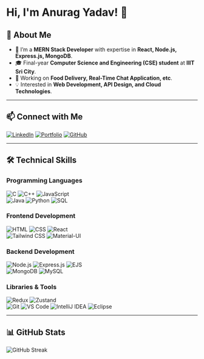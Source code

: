 # Hi, I'm Anurag Yadav! 👋

## 🚀 About Me
- 🌱 I’m a **MERN Stack Developer** with expertise in **React, Node.js, Express.js, MongoDB**.  
- 🎓 Final-year **Computer Science and Engineering (CSE) student** at **IIIT Sri City**.  
- 🔭 Working on **Food Delivery, Real-Time Chat Application, etc**.  
- 💡 Interested in **Web Development, API Design, and Cloud Technologies**.  

---

## 📫 Connect with Me  
[![LinkedIn](https://img.shields.io/badge/LinkedIn-blue?style=flat&logo=linkedin)](https://www.linkedin.com/in/anurag-yadav-39a7b9223/) 
[![Portfolio](https://img.shields.io/badge/Portfolio-%2312100E.svg?style=flat&logo=firefox)](https://anurag-yadav-portfolio.onrender.com/) 
[![GitHub](https://img.shields.io/badge/GitHub-%2312100E.svg?style=flat&logo=github)](https://github.com/Anuragyadav1) 




---

## 🛠️ Technical Skills  

### **Programming Languages**  
![C](https://img.shields.io/badge/C-00599C?style=flat&logo=c&logoColor=white) 
![C++](https://img.shields.io/badge/C++-00599C?style=flat&logo=c%2B%2B&logoColor=white) 
![JavaScript](https://img.shields.io/badge/JavaScript-F7DF1E?style=flat&logo=javascript&logoColor=black)  
![Java](https://img.shields.io/badge/Java-007396?style=flat&logo=java&logoColor=white) 
![Python](https://img.shields.io/badge/Python-3776AB?style=flat&logo=python&logoColor=white) 
![SQL](https://img.shields.io/badge/SQL-4479A1?style=flat&logo=mysql&logoColor=white)  

### **Frontend Development**  
![HTML](https://img.shields.io/badge/HTML5-E34F26?style=flat&logo=html5&logoColor=white) 
![CSS](https://img.shields.io/badge/CSS3-1572B6?style=flat&logo=css3&logoColor=white) 
![React](https://img.shields.io/badge/React-20232A?style=flat&logo=react&logoColor=61DAFB)  
![Tailwind CSS](https://img.shields.io/badge/TailwindCSS-%2338B2AC.svg?style=flat&logo=tailwind-css&logoColor=white) 
![Material-UI](https://img.shields.io/badge/MaterialUI-0081CB?style=flat&logo=material-ui&logoColor=white) 

### **Backend Development**  
![Node.js](https://img.shields.io/badge/Node.js-43853D?style=flat&logo=node.js&logoColor=white) 
![Express.js](https://img.shields.io/badge/Express.js-000000?style=flat&logo=express&logoColor=white) 
![EJS](https://img.shields.io/badge/EJS-88B04B?style=flat&logo=javascript&logoColor=black)  
![MongoDB](https://img.shields.io/badge/MongoDB-4EA94B?style=flat&logo=mongodb&logoColor=white) 
![MySQL](https://img.shields.io/badge/MySQL-4479A1?style=flat&logo=mysql&logoColor=white)  

### **Libraries & Tools**  
![Redux](https://img.shields.io/badge/Redux-764ABC?style=flat&logo=redux&logoColor=white) 
![Zustand](https://img.shields.io/badge/Zustand-%2320232A.svg?style=flat&logo=react&logoColor=white)  
![Git](https://img.shields.io/badge/Git-F05032?style=flat&logo=git&logoColor=white) 
![VS Code](https://img.shields.io/badge/VS%20Code-0078D4?style=flat&logo=visual-studio-code&logoColor=white) 
![IntelliJ IDEA](https://img.shields.io/badge/IntelliJ_IDEA-000000?style=flat&logo=intellij-idea&logoColor=white) 
![Eclipse](https://img.shields.io/badge/Eclipse-2C2255?style=flat&logo=eclipse&logoColor=white)  

---

## 📊 GitHub Stats  
![GitHub Streak](https://github-readme-streak-stats.herokuapp.com/?user=Anuragyadav1&theme=dark&hide_border=false?v=1)  
